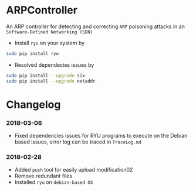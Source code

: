# ARPController
An ARP controller for detecting and correcting ```ARP``` poisoning attacks in an ```Software-Defined Networking (SDN)```

- Install ```ryu``` on your system by
```sh
sudo pip install ryu
```

- Resolved dependecies issues by
```sh
sudo pip install --upgrade six
sudo pip install --upgrade netaddr
```

# Changelog
### 2018-03-06

- Fixed dependencies issues for RYU programs to execute on the Debian
based issues, error log can be traced in ```TraceLog.md```


### 2018-02-28

- Added ```push``` tool for easily upload modification02
- Remove redundant files
- Installed  ```ryu``` on ```debian-based OS```
